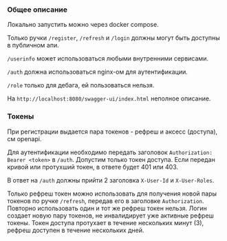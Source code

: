 ### Общее описание

Локально запустить можно через docker compose.

Только ручки `/register`, `/refresh` и `/login` должны могут быть доступны в публичном апи. 

`/userinfo` может использоваться любыми внутренними сервисами. 

`/auth` должна использоваться nginx-ом для аутентификации.

`/role` только для дебага, ей пользоваться нельзя.

На `http://localhost:8080/swagger-ui/index.html` неполное описание.

### Токены
При регистрации выдается пара токенов - рефреш и аксесс (доступа), см openapi.

Для аутентификации необходимо передать заголовок `Authorization: Bearer <token>` в `/auth`. Допустим
только токен доступа. Если передан кривой или протухший токен, в ответе будет 401 или 403.

В ответ на `/auth` должны прийти 2 заголовка `X-User-Id` и `X-User-Roles`.

Только рефреш токен можно использовать для получения новой пары токенов по ручке `/refresh`,
передав его в заголовке `Authorization`. Повторно использовать
один и тот же рефреш токен нельзя. Логин создает новую пару токенов, не инвалидирует уже активные рефреш токены.
Токен доступа протухает в течение нескольких минут (3), рефреш доступен в течение нескольких дней.

